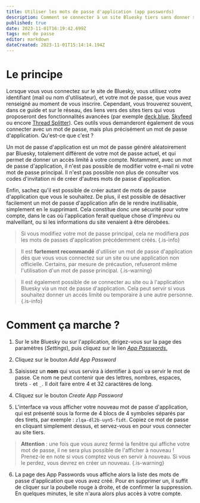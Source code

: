 ```yaml
---
title: Utiliser les mots de passe d'application (app passwords)
description: Comment se connecter à un site Bluesky tiers sans donner son mot de passe
published: true
date: 2023-11-01T16:19:42.699Z
tags: mot de passe
editor: markdown
dateCreated: 2023-11-01T15:14:14.194Z
---
```


# Le principe
Lorsque vous vous connectez sur le site de Bluesky, vous utilisez votre identifiant (mail ou nom d'utilisateur), et votre mot de passe, que vous avez renseigné au moment de vous inscrire. Cependant, vous trouverez souvent, dans ce guide et sur le réseau, des liens vers des sites tiers qui vous proposeront des fonctionnalités avancées (par exemple [deck.blue](https://deck.blue), [Skyfeed](https://skyfeed.app/) ou encore [Thread Splitter](https://lemonmeant.github.io/splitter/)). Ces outils vous demanderont également de vous connecter avec un mot de passe, mais plus précisément un mot de passe d'application. Qu'est-ce que c'est ?

Un mot de passe d'application est un mot de passe généré aléatoirement par Bluesky, totalement différent de votre mot de passe actuel, et qui permet de donner un accès limité à votre compte. Notamment, avec un mot de passe d'application, il n'est pas possible de modifier votre e-mail ni votre mot de passe principal. Il n'est pas possible non plus de consulter vos codes d'invitation ni de créer d'autres mots de passe d'application.

Enfin, sachez qu'il est possible de créer autant de mots de passe d'application que vous le souhaitez. De plus, il est possible de désactiver facilement un mot de passe d'application afin de le rendre inutilisable, simplement en le supprimant. Cela constitue donc une sécurité pour votre compte, dans le cas où l'application ferait quelque chose d'imprévu ou malveillant, ou si les informations du site venaient à être dérobées.

> Si vous modifiez votre mot de passe principal, cela ne modifiera *pas* les mots de passes d'application précédemment créés.
{.is-info}

> Il est **fortement recommandé** d'utiliser un mot de passe d'application dès que vous vous connectez sur un site ou une application non officielle. Certains, par mesure de précaution, refuseront même l'utilisation d'un mot de passe principal.
{.is-warning}

> Il est également possible de se connecter au site ou à l'application Bluesky via un mot de passe d'application. Cela peut servir si vous souhaitez donner un accès limité ou temporaire à une autre personne.
{.is-info}

# Comment ça marche ?

1. Sur le site Bluesky ou sur l'application, dirigez-vous sur la page des paramètres (*Settings*), puis cliquez sur le lien [*App Passwords*.](https://bsky.app/settings/app-passwords)

2. Cliquez sur le bouton *Add App Password*

3. Saisissez un **nom** qui vous servira à identifier à quoi va servir le mot de passe. Ce nom ne peut contenir que des lettres, nombres, espaces, tirets `-` et `_`. Il doit faire entre 4 et 32 caractères de long.

4. Cliquez sur le bouton *Create App Password*

5. L'interface va vous afficher votre nouveau mot de passe d'application, qui est présenté sous la forme de 4 blocs de 4 symboles séparés par des tirets, par exemple : `zlqa-dl2b-uyn5-fidt`. Copiez ce mot de passe en cliquant simplement dessus, et servez-vous en pour vous connecter au site tiers.

> **Attention** : une fois que vous aurez fermé la fenêtre qui affiche votre mot de passe, il ne sera plus possible de l'afficher à nouveau ! Prenez-le en note si vous comptez vous en servir à nouveau. Si vous le perdez, vous devrez en créer un nouveau.
{.is-warning}

6. La page des App Passwords vous affiche alors la liste des mots de passe d'application que vous avez créé. Pour en supprimer un, il suffit de cliquer sur la poubelle rouge à droite, et de confirmer la suppression. En quelques minutes, le site n'aura alors plus accès à votre compte.